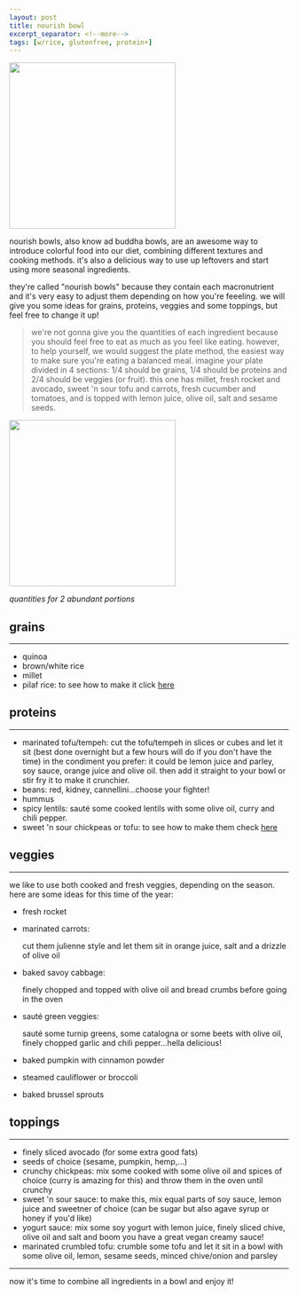 ```yaml
---
layout: post
title: nourish bowl
excerpt_separator: <!--more-->
tags: [w/rice, glutenfree, protein+]
---
```


 <img src="../../../images/nourish-bowl.jfif" width="300">


 
 <!--more-->
 nourish bowls, also know ad buddha bowls, are an awesome way to introduce colorful food into our diet, combining different textures and cooking methods. it's also a delicious way to use up leftovers and start using more seasonal ingredients.
 
 they're called "nourish bowls" because they  contain each macronutrient and it's very easy to adjust them depending on how you're feeeling. we will give you some ideas for grains, proteins, veggies and some toppings, but feel free to change it up!
 
 > we're not gonna give you the quantities of each ingredient because you should feel free to eat as much as you feel like eating. however, to help yourself, we would suggest the plate method, the easiest way to make sure you're eating a balanced meal. 
 imagine your plate divided in 4 sections: 1/4 should be grains, 1/4 should be proteins and 2/4 should be veggies (or fruit).
 > this one has millet, fresh rocket and avocado, sweet 'n sour tofu and carrots, fresh cucumber and tomatoes, and is topped with lemon juice, olive oil, salt and sesame seeds.
 
<img src="../../../images/nourish-bowl.jfif" width="300">
 



*quantities for 2 abundant portions*



## grains
---

- quinoa
- brown/white rice
- millet
- pilaf rice:
  to see how to make it click [here](https://fagiolini.github.io/pilaf-rice/)


## proteins
---

- marinated tofu/tempeh:
  cut the tofu/tempeh in slices or cubes and let it sit (best done overnight but a few hours will do if you don't have the time) in the condiment you prefer: it could be lemon     juice and parley, soy sauce, orange juice and olive oil. then add it straight to your bowl or stir fry it to make it crunchier.
- beans: red, kidney, cannellini...choose your fighter!
- hummus
- spicy lentils:
  sauté some cooked lentils with some olive oil, curry and chili pepper.
- sweet 'n sour chickpeas or tofu:
  to see how to make them check [here](https://fagiolini.github.io/sweet-sour-chickpeas/)


## veggies
---

we like to use both cooked and fresh veggies, depending on the season. here are some ideas for this time of the year:

- fresh rocket
- marinated carrots:
   
  cut them julienne style and let them sit in orange juice, salt and a drizzle of olive oil
- baked savoy cabbage:
  
  finely chopped and topped with olive oil and bread crumbs before going in the oven
- sauté green veggies:
  
  sauté some turnip greens, some catalogna or some beets with olive oil, finely chopped garlic and chili pepper...hella delicious!
- baked pumpkin with cinnamon powder
- steamed cauliflower or broccoli
- baked brussel sprouts


## toppings
---

- finely sliced avocado (for some extra good fats)
- seeds of choice (sesame, pumpkin, hemp,...)
- crunchy chickpeas:
  mix some cooked with some olive oil and spices of choice (curry is amazing for this) and throw them in the oven until crunchy
- sweet 'n sour sauce:
  to make this, mix equal parts of soy sauce, lemon juice and sweetner of choice (can be sugar but also agave syrup or honey if you'd like)
- yogurt sauce:
  mix some soy yogurt with lemon juice, finely sliced chive, olive oil and salt and boom you have a great vegan creamy sauce!
- marinated crumbled tofu:
  crumble some tofu and let it sit in a bowl with some olive oil, lemon, sesame seeds, minced chive/onion and parsley


---


now it's time to combine all ingredients in a bowl and enjoy it!



